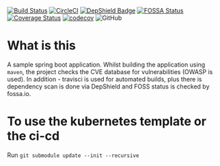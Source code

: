 [![Build Status](https://travis-ci.com/parj/SampleSpringBootApp.svg?branch=master)](https://travis-ci.com/parj/SampleSpringBootApp)   [![CircleCI](https://circleci.com/gh/parj/SampleSpringBootApp.svg?style=svg)](https://circleci.com/gh/parj/SampleSpringBootApp)  [![DepShield Badge](https://depshield.sonatype.org/badges/parj/SampleSpringBootApp/depshield.svg)](https://depshield.github.io)   [![FOSSA Status](https://app.fossa.com/api/projects/git%2Bgithub.com%2Fparj%2FSampleSpringBootApp.svg?type=shield)](https://app.fossa.com/projects/git%2Bgithub.com%2Fparj%2FSampleSpringBootApp?ref=badge_shield)  [![Coverage Status](https://coveralls.io/repos/github/parj/SampleSpringBootApp/badge.svg?branch=master)](https://coveralls.io/github/parj/SampleSpringBootApp?branch=master)  [![codecov](https://codecov.io/gh/parj/SampleSpringBootApp/branch/master/graph/badge.svg)](https://codecov.io/gh/parj/SampleSpringBootApp) ![GitHub](https://img.shields.io/github/license/parj/SampleSpringBootApp)


# What is this

A sample spring boot application. Whilst building the application using `maven`, the project checks the CVE database for vulnerabilities (OWASP is used). In addition - travisci is used for automated builds, plus there is dependency scan is done via DepShield and FOSS status is checked by fossa.io.

# To use the kubernetes template or the ci-cd

Run `git submodule update --init --recursive`